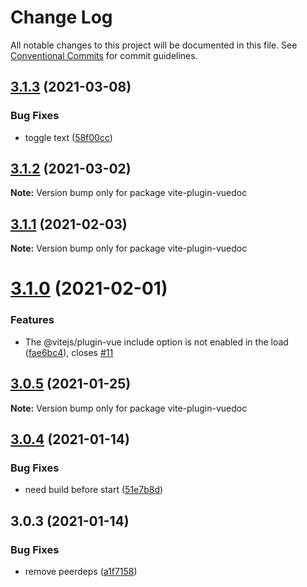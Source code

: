 # Change Log

All notable changes to this project will be documented in this file.
See [Conventional Commits](https://conventionalcommits.org) for commit guidelines.

## [3.1.3](https://github.com/jaskang/vite-plugin-vuedoc/compare/v3.1.2...v3.1.3) (2021-03-08)


### Bug Fixes

* toggle text ([58f00cc](https://github.com/jaskang/vite-plugin-vuedoc/commit/58f00cc94f1d8b680b5d984d56e7cdbb16e7d7a6))





## [3.1.2](https://github.com/jaskang/vite-plugin-vuedoc/compare/v3.1.1...v3.1.2) (2021-03-02)

**Note:** Version bump only for package vite-plugin-vuedoc





## [3.1.1](https://github.com/jaskang/vite-plugin-vuedoc/compare/v3.1.0...v3.1.1) (2021-02-03)

**Note:** Version bump only for package vite-plugin-vuedoc





# [3.1.0](https://github.com/jaskang/vite-plugin-vuedoc/compare/v3.0.5...v3.1.0) (2021-02-01)


### Features

* The @vitejs/plugin-vue include option is not enabled in the load ([fae6bc4](https://github.com/jaskang/vite-plugin-vuedoc/commit/fae6bc4f3afa4306ee2d21b5945ec88763d53b94)), closes [#11](https://github.com/jaskang/vite-plugin-vuedoc/issues/11)





## [3.0.5](https://github.com/jaskang/vite-plugin-vuedoc/compare/v3.0.4...v3.0.5) (2021-01-25)

**Note:** Version bump only for package vite-plugin-vuedoc





## [3.0.4](https://github.com/jaskang/vite-plugin-vuedoc/compare/v3.0.3...v3.0.4) (2021-01-14)


### Bug Fixes

* need build before start ([51e7b8d](https://github.com/jaskang/vite-plugin-vuedoc/commit/51e7b8df305de15426591f1cd31539db386d0cf4))






## 3.0.3 (2021-01-14)


### Bug Fixes

* remove peerdeps ([a1f7158](https://github.com/jaskang/vite-plugin-vuedoc/commit/a1f7158a634289559007896c0575271455bafeb4))
